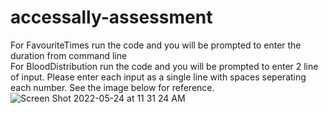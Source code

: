 # accessally-assessment
For FavouriteTimes run the code and you will be prompted to enter the duration from command line
<br/>
For BloodDistribution run the code and you will be prompted to enter 2 line of input. Please enter each input as a single line with spaces seperating each number. See the image below for reference.
![Screen Shot 2022-05-24 at 11 31 24 AM](https://user-images.githubusercontent.com/49132819/170078780-df4fff36-1ea6-438b-bb92-d87b79093b3c.png)
